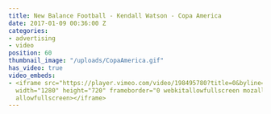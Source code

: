 ```yaml
---
title: New Balance Football - Kendall Watson - Copa America
date: 2017-01-09 00:36:00 Z
categories:
- advertising
- video
position: 60
thumbnail_image: "/uploads/CopaAmerica.gif"
has_video: true
video_embeds:
- <iframe src="https://player.vimeo.com/video/198495780?title=0&byline=0&portrait=0"
  width="1280" height="720" frameborder="0 webkitallowfullscreen mozallowfullscreen
  allowfullscreen></iframe>
---
```


